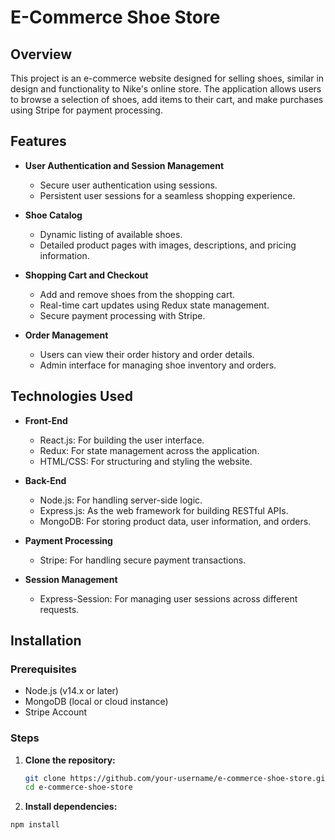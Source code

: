 # E-Commerce Shoe Store

## Overview

This project is an e-commerce website designed for selling shoes, similar in design and functionality to Nike's online store. The application allows users to browse a selection of shoes, add items to their cart, and make purchases using Stripe for payment processing.

## Features

- **User Authentication and Session Management**
  - Secure user authentication using sessions.
  - Persistent user sessions for a seamless shopping experience.

- **Shoe Catalog**
  - Dynamic listing of available shoes.
  - Detailed product pages with images, descriptions, and pricing information.

- **Shopping Cart and Checkout**
  - Add and remove shoes from the shopping cart.
  - Real-time cart updates using Redux state management.
  - Secure payment processing with Stripe.

- **Order Management**
  - Users can view their order history and order details.
  - Admin interface for managing shoe inventory and orders.

## Technologies Used

- **Front-End**
  - React.js: For building the user interface.
  - Redux: For state management across the application.
  - HTML/CSS: For structuring and styling the website.

- **Back-End**
  - Node.js: For handling server-side logic.
  - Express.js: As the web framework for building RESTful APIs.
  - MongoDB: For storing product data, user information, and orders.

- **Payment Processing**
  - Stripe: For handling secure payment transactions.

- **Session Management**
  - Express-Session: For managing user sessions across different requests.

## Installation

### Prerequisites

- Node.js (v14.x or later)
- MongoDB (local or cloud instance)
- Stripe Account

### Steps

1. **Clone the repository:**
   ```bash
   git clone https://github.com/your-username/e-commerce-shoe-store.git
   cd e-commerce-shoe-store

2. **Install dependencies:**
  ```bash
  npm install

